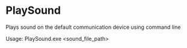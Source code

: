 # PlaySound
Plays sound on the default communication device using command line

Usage: PlaySound.exe <sound_file_path>
